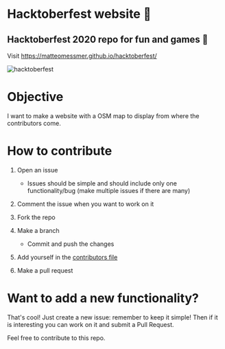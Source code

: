 # Hacktoberfest website 🎃
## Hacktoberfest 2020 repo for fun and games 🎃

Visit https://matteomessmer.github.io/hacktoberfest/

![hacktoberfest](https://user-images.githubusercontent.com/60233336/97103058-4dd8e200-16d0-11eb-94f4-39c7c95b852b.png)

# Objective
I want to make a website with a OSM map to display from where the contributors come.

# How to contribute
1) Open an issue
    - Issues should be simple and should include only one functionality/bug (make multiple issues if there are many)
2) Comment the issue when you want to work on it
3) Fork the repo
4) Make a branch
    - Commit and push the changes
5) Add yourself in the [contributors file](js/positions.js)

6) Make a pull request

# Want to add a new functionality?
That's cool! Just create a new issue: remember to keep it simple! Then if it is interesting you can work on it and submit a Pull Request.

Feel free to contribute to this repo.
